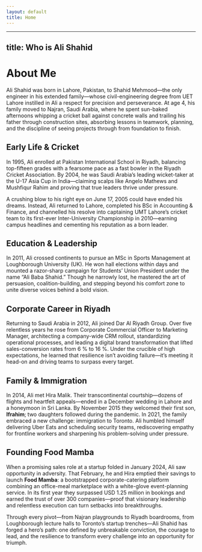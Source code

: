 ```yaml
---
layout: default
title: Home
---
```

---
title: Who is Ali Shahid
---

# About Me

Ali Shahid was born in Lahore, Pakistan, to Shahid Mehmood—the only engineer in his extended family—whose civil-engineering degree from UET Lahore instilled in Ali a respect for precision and perseverance. At age 4, his family moved to Najran, Saudi Arabia, where he spent sun-baked afternoons whipping a cricket ball against concrete walls and trailing his father through construction sites, absorbing lessons in teamwork, planning, and the discipline of seeing projects through from foundation to finish.

## Early Life & Cricket  
In 1995, Ali enrolled at Pakistan International School in Riyadh, balancing top-fifteen grades with a fearsome pace as a fast bowler in the Riyadh Cricket Association. By 2004, he was Saudi Arabia’s leading wicket-taker at the U-17 Asia Cup in India—claiming scalps like Angelo Mathews and Mushfiqur Rahim and proving that true leaders thrive under pressure.  

A crushing blow to his right eye on June 17, 2005 could have ended his dreams. Instead, Ali returned to Lahore, completed his BSc in Accounting & Finance, and channelled his resolve into captaining UMT Lahore’s cricket team to its first-ever Inter-University Championship in 2010—earning campus headlines and cementing his reputation as a born leader.

## Education & Leadership  
In 2011, Ali crossed continents to pursue an MSc in Sports Management at Loughborough University (UK). He won hall elections within days and mounted a razor-sharp campaign for Students’ Union President under the name “Ali Baba Shahid.” Though he narrowly lost, he mastered the art of persuasion, coalition-building, and stepping beyond his comfort zone to unite diverse voices behind a bold vision.

## Corporate Career in Riyadh  
Returning to Saudi Arabia in 2012, Ali joined Dar Al Riyadh Group. Over five relentless years he rose from Corporate Commercial Officer to Marketing Manager, architecting a company-wide CRM rollout, standardizing operational processes, and leading a digital brand transformation that lifted sales-conversion rates from 6 % to 16 %. Under the crucible of high expectations, he learned that resilience isn’t avoiding failure—it’s meeting it head-on and driving teams to surpass every target.

## Family & Immigration  
In 2014, Ali met Hira Malik. Their transcontinental courtship—dozens of flights and heartfelt appeals—ended in a December wedding in Lahore and a honeymoon in Sri Lanka. By November 2015 they welcomed their first son, **Ifrahim**; two daughters followed during the pandemic. In 2021, the family embraced a new challenge: immigration to Toronto. Ali humbled himself delivering Uber Eats and scheduling security teams, rediscovering empathy for frontline workers and sharpening his problem-solving under pressure.

## Founding Food Mamba  
When a promising sales role at a startup folded in January 2024, Ali saw opportunity in adversity. That February, he and Hira emptied their savings to launch **Food Mamba**: a bootstrapped corporate-catering platform combining an office-meal marketplace with a white-glove event-planning service. In its first year they surpassed USD 1.25 million in bookings and earned the trust of over 300 companies—proof that visionary leadership and relentless execution can turn setbacks into breakthroughs.

Through every pivot—from Najran playgrounds to Riyadh boardrooms, from Loughborough lecture halls to Toronto’s startup trenches—Ali Shahid has forged a hero’s path: one defined by unbreakable conviction, the courage to lead, and the resilience to transform every challenge into an opportunity for triumph.  
